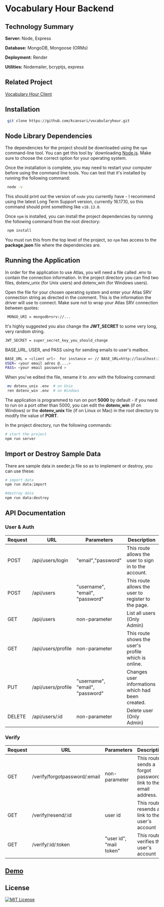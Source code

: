 # Vocabulary Hour Backend

## Technology Summary

**Server:** Node, Express

**Database:** MongoDB, Mongoose (ORMs)

**Deployment:** Render

**Utilities:** Nodemailer, bcryptjs, express

## Related Project

[Vocabulary Hour Client](https://github.com/kcansari/vocabularyhourclient)

## Installation

```bash
 git clone https://github.com/kcansari/vocabularyhour.git
```

## Node Library Dependencies

The dependencies for the project should be downloaded using the
`npm` command-line tool. You can get this tool by `downloading [Node.js](https://nodejs.org/en/download). Make sure to choose the correct option for your operating system.

Once the installation is complete, you may need to restart your computer before
using the command line tools. You can test that it's installed by running the
following command:

```bash
 node -v
```

This should print out the version of `node` you currently have - I recommend using the latest Long Term Support version, currently 16.17.10, so this command should print something like
`v18.13.0`.

Once `npm` is installed, you can install the project dependencies by running the following command from the root directory:

```bash
 npm install
```

You must run this from the top level of the project, so `npm` has access to the **package.json** file where the dependencies are.

## Running the Application

In order for the application to use Atlas, you will need a file called .env to contain the connection information. In the project directory you can find two files, dotenv_unix (for Unix users) and dotenv_win (for Windows users).

Open the file for your chosen operating system and enter your Atlas SRV connection string as directed in the comment. This is the information the driver will use to connect. Make sure not to wrap your Atlas SRV connection between quotes:

```bash
 MONGO_URI = mongodb+srv://...
```

It's highly suggested you also change the **JWT_SECRET** to some very long, very random string.

```bash
JWT_SECRET = super_secret_key_you_should_change
```

BASE_URL, USER, and PASS using for sending emails to user's mailbox.

```bash
BASE_URL = <client url>  For instance => // BASE_URL=http://localhost:3000/
USER= <your email adres @....>
PASS= <your email password >
```

When you've edited the file, rename it to .env with the following command:

```bash
 mv dotenv_unix .env  # on Unix
 ren dotenv_win .env  # on Windows
```

The application is programmed
to run on port **5000** by default - if you need to run on a port other than
5000, you can edit the **dotenv_win** (if on Windows) or the **dotenv_unix** file
(if on Linux or Mac) in the root directory to modify the value of **PORT**.

In the project directory, run the following commands:

```bash
# start the project
npm run server
```

## Import or Destroy Sample Data

There are sample data in seeder.js file so as to implement or destroy, you can use these:

```bash
# import data
npm run data:import

#destroy data
npm run data:destroy
```

## API Documentation

### User & Auth

| Request | URL                | Parameters                      | Description                                           |
| ------- | ------------------ | ------------------------------- | ----------------------------------------------------- |
| POST    | /api/users/login   | "email","password"              | This route allows the user to sign in to the account. |
| POST    | /api/users         | "username", "email", "password" | This route allows the user to register to the page.   |
| GET     | /api/users         | non-parameter                   | List all users (Only Admin)                           |
| GET     | /api/users/profile | non-parameter                   | This route shows the user's profile which is online.  |
| PUT     | /api/users/profile | "username", "email", "password" | Changes user informations which had been created.     |
| DELETE  | /api/users/:id     | non-parameter                   | Delete user (Only Admin)                              |

### Verify

| Request | URL                           | Parameters              | Description                                                   |
| ------- | ----------------------------- | ----------------------- | ------------------------------------------------------------- |
| GET     | /verify/forgotpassword/:email | non-parameter           | This route sends a forgot password link to the email address. |
| GET     | /verify/resend/:id            | user id                 | This route resends a link to the user's account               |
| GET     | /verify/:id/:token            | "user id", "mail token" | This route verifies the user's account                        |

## [Demo](https://vocabularyhour-kcs.netlify.app/)

## License

[![MIT License](https://img.shields.io/badge/License-MIT-green.svg)](https://choosealicense.com/licenses/mit/)
